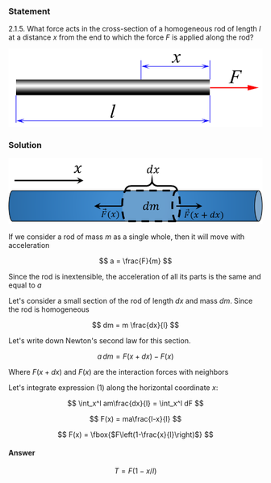 ###  Statement

$2.1.5.$ What force acts in the cross-section of a homogeneous rod of length $l$ at a distance $x$ from the end to which the force $F$ is applied along the rod?

![ For problem $2.1.5$ |930x285, 47%](../../img/2.1.5/statement.png)

### Solution

![ Forces acting on a small area |809x208, 59%](../../img/2.1.5/draw.png)

If we consider a rod of mass $m$ as a single whole, then it will move with acceleration

$$
a = \frac{F}{m}
$$

Since the rod is inextensible, the acceleration of all its parts is the same and equal to $a$

Let's consider a small section of the rod of length $dx$ and mass $dm$. Since the rod is homogeneous

$$
dm = m \frac{dx}{l}
$$

Let's write down Newton's second law for this section.

$$
a\, dm = F(x+dx) - F(x)\tag{1}
$$

Where $F(x+dx)$ and $F(x)$ are the interaction forces with neighbors

Let's integrate expression $(1)$ along the horizontal coordinate $x$:

$$
\int_x^l am\frac{dx}{l} = \int_x^l dF
$$

$$
F(x) = ma\frac{l-x}{l}
$$

$$
F(x) = \fbox{$F\left(1-\frac{x}{l}\right)$}
$$

#### Answer

$$
T = F(1 − x/l)
$$